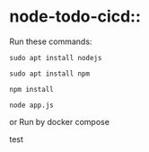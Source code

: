 # node-todo-cicd::

Run these commands:


`sudo apt install nodejs`


`sudo apt install npm`


`npm install`

`node app.js`

or Run by docker compose

test

